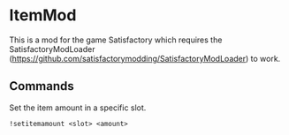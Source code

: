 # ItemMod

This is a mod for the game Satisfactory which requires the SatisfactoryModLoader (https://github.com/satisfactorymodding/SatisfactoryModLoader) to work.

## Commands

Set the item amount in a specific slot.
```
!setitemamount <slot> <amount>
```
